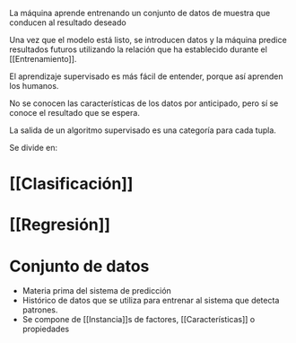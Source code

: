 La máquina aprende entrenando un conjunto de datos de muestra que conducen al resultado deseado

Una vez que el modelo está listo, se introducen datos y la máquina predice resultados futuros utilizando la relación que ha establecido durante el [[Entrenamiento]].

El aprendizaje supervisado es más fácil de entender, porque así aprenden los humanos.

No se conocen las características de los datos por anticipado, pero sí se conoce el resultado que se espera. 

La salida de un algoritmo supervisado es una categoría para cada tupla.

Se divide en:
# [[Clasificación]]

# [[Regresión]]


# Conjunto de datos
- Materia prima del sistema de predicción
- Histórico de datos que se utiliza para entrenar al sistema que detecta patrones.
- Se compone de [[Instancia]]s de factores, [[Características]] o propiedades

